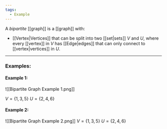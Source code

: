 ```yaml
---
tags:
  - Example
---
```

A _bipartite_ [[graph]] is a [[graph]] with:
- [[Vertex|Vertices]] that can be split into two [[set|sets]] $V$ and $U$, where every [[vertex]] in $V$ has [[Edge|edges]] that can only connect to [[vertex|vertices]] in $U$.

---
### Examples:
#### Example 1:
![[Bipartite Graph Example 1.png]]

$V = \{1, 3, 5\}$
$U = \{2, 4, 6\}$
#### Example 2:
![[Bipartite Graph Example 2.png]]
$V = \{1, 3, 5\}$
$U = \{2, 4, 6\}$